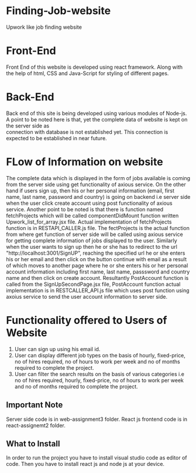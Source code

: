 # Finding-Job-website
 Upwork like job finding website


# Front-End
 Front End of this website is developed using react framework. Along with the help of html, CSS and Java-Script for styling of different pages.
 
# Back-End
 Back end of this site is being developed using various modules of Node-js. A point to be noted here is that, yet the complete data of website is kept on the server side as  
 connection with database is not established yet. This connection is expected to be established in near future.
 
# FLow of Information on website
 The complete data which is displayed in the form of jobs available is coming from the server side using get functionality of axious service. On the other hand if users sign up, 
 then his or her personal information (email, first name, last name, password and country) is going on backend i.e server side when the user click create account using post 
 functionality of axious service. 
 Another point to be noted is that there is function named fetchProjects which will be called componentDidMount function written 
 Upwork_list_for_array.jsx file. Actual implementation of fetchProjects function is in RESTAPI_CALLER.js file. The fectProjects is the actual function from where get function of
 server side will be called using axious service for getting complete information of jobs displayed to the user.
 Similarly when the user wants to sign up then he or she has to redirect to the url "http://localhost:3001/SignUP", reaching the specified url he or she enters his or her email
 and then click on the button continue with email as a result of which moves to another page where he or she enters his or her personal account information including first name, 
 last name, passsword and country name and then click on create account. Resultantly PostAccount function is called from the SignUpSecondPage.jsx file, PostAccount function actual 
 implementation is in RESTCALLER_API.js file which uses post function using axoius service to send the user account information to server side.
 
# Functionality offered to Users of Website

 1) User can sign up using his email id.
 2) User can display different job types on the basis of hourly, fixed-price, no of hires required, no of hours to work per week and no of months required to complete the project.
 3) User can filter the search results on the basis of various categories i.e no of hires required, hourly, fixed-price,  no of hours to work per week and no of months required to 
    complete the project.

## Important Note
 Server side code is in web-assignment3 folder.
 React js frontend code is in react-assignemt2 folder.


## What to Install
In order to run the project you have to install visual studio code as editor of code. Then you have to install react js and node js at your device.
